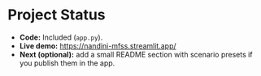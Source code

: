 # Project Status
- **Code:** Included (`app.py`).
- **Live demo:** https://nandini-mfss.streamlit.app/
- **Next (optional):** add a small README section with scenario presets if you publish them in the app.
